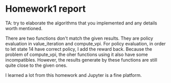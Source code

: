 # Homework1 report

TA: try to elaborate the algorithms that you implemented and any details worth mentioned.

There are two functions don't match the given results. They are policy evaluation in value_iteration and compute_vpi. For policy evaluation, in order to let state 14 have correct policy, I add the reward back. Because the problem of compute_vpi, the oher functions using it also have some incompatibles. However, the results generate by these functions are still quite close to the given ones.

I learned a lot from this homework and Jupyter is a fine platform.
